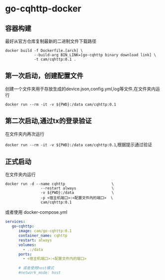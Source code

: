 # go-cqhttp-docker


## 容器构建

最好从官方仓库复制最新的二进制文件下载路径

```shell
docker build -f Dockerfile.[arch] \
             --build-arg BIN_LINK=[go-cqhttp binary download link] \     
             -t cam/cqhttp:0.1 .
```

## 第一次启动，创建配置文件

创建一个文件夹用于存放生成的device.json,config.yml,log等文件,在文件夹内运行

```shell
docker run --rm -it -v ${PWD}:/data cam/cqhttp:0.1
```


## 第二次启动,通过tx的登录验证

在文件夹内再次运行

`docker run --rm -it -v ${PWD}:/data cam/cqhttp:0.1`,根据提示通过验证


## 正式启动

在文件夹内运行

```shell
docker run -d --name cqhttp                     \
                --restart always                \
                -v ${PWD}:/data                 \
                -p <宿主机端口>:<配置文件内的端口>  \
                cam/cqhttp:0.1
```

或者使用 docker-compose.yml

```yml
services:
   go-cqhttp:
      image: cam/go-cqhttp:0.1
      container_name: cqhttp
      restart: always
      volumes:
        - .:/data
      ports:
        - <宿主机端口>:<配置文件内的端口>
      
      # 或者使用host模式  
      #network_mode: host
```